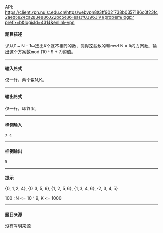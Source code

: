 API: https://client.vpn.nuist.edu.cn/https/webvpn893ff9021738b0357186c0f23fc2aed6e24ca283e886022bc5d861ea12f03963/v1/problem/logic?prefix=b&logicId=4314&enlink-vpn

#### 题目描述

求从0 ~ N – 1中选出K个互不相同的数，使得这些数的和mod N = 0的方案数。输出这个方案数mod (10 ^ 9 + 7)的值。

---

#### 输入格式

仅一行，两个数N,K。

---

#### 输出格式

仅一行，即答案。

---

#### 样例输入
```
7 4
```

---

#### 样例输出
```
5
```

---

#### 提示

{0, 1, 2, 4}, {0, 3, 5, 6}, {1, 2, 5, 6}, {1, 3, 4, 6}, {2, 3, 4, 5}

100 : N <= 10 ^ 9, K <= 1000

---

#### 题目来源

没有写明来源